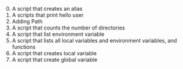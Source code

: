 0. A script that creates an alias
1. A scripts that print hello user
2. Adding Path
3. A script that counts the number of directories
4. A script that list environment variable
5. A script that lists all local variables and environment variables, and functions
6. A script that creates local variable
7. A script that create global variable
